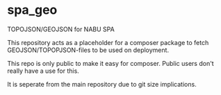 # spa_geo
TOPOJSON/GEOJSON for NABU SPA

This repository acts as a placeholder for a composer package to fetch GEOJSON/TOPOPJSON-files to be used on deployment.

This repo is only public to make it easy for composer. Public users don't really have a use for this.

It is seperate from the main repository due to git size implications.
